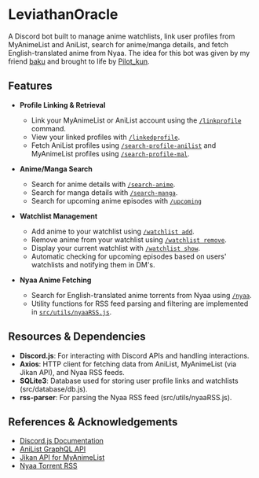 # LeviathanOracle 

A Discord bot built to manage anime watchlists, link user profiles from MyAnimeList and AniList, search for anime/manga details, and fetch English-translated anime from Nyaa.
The idea for this bot was given by my friend [baku](https://github.com/maiorikizu) and brought to life by [Pilot_kun](https://github.com/PilotKun). 

## Features

- **Profile Linking & Retrieval**  
  - Link your MyAnimeList or AniList account using the [`/linkprofile`](src/commands/linkprofile.js) command.  
  - View your linked profiles with [`/linkedprofile`](src/commands/linked-profile.js).  
  - Fetch AniList profiles using [`/search-profile-anilist`](src/commands/search-profile-anilist.js) and MyAnimeList profiles using [`/search-profile-mal`](src/commands/search-profile-mal.js). 

- **Anime/Manga Search**  
  - Search for anime details with [`/search-anime`](src/commands/search-anime.js).  
  - Search for manga details with [`/search-manga`](src/commands/search-manga.js).
  - Search for upcoming anime episodes with [`/upcoming`](src/commands/upcoming.js)

- **Watchlist Management**  
  - Add anime to your watchlist using [`/watchlist add`](src/commands/watchlist.js).  
  - Remove anime from your watchlist using [`/watchlist remove`](src/commands/watchlist.js).  
  - Display your current watchlist with [`/watchlist show`](src/commands/watchlist.js).  
  - Automatic checking for upcoming episodes based on users' watchlists and notifying them in DM's.

- **Nyaa Anime Fetching**  
  - Search for English-translated anime torrents from Nyaa using [`/nyaa`](src/commands/nyaa.js).  
  - Utility functions for RSS feed parsing and filtering are implemented in [`src/utils/nyaaRSS.js`](src/utils/nyaaRSS.js). 

## Resources & Dependencies

- **Discord.js**: For interacting with Discord APIs and handling interactions.  
- **Axios**: HTTP client for fetching data from AniList, MyAnimeList (via Jikan API), and Nyaa RSS feeds.  
- **SQLite3**: Database used for storing user profile links and watchlists (src/database/db.js).  
- **rss-parser**: For parsing the Nyaa RSS feed (src/utils/nyaaRSS.js). 

## References & Acknowledgements

- [Discord.js Documentation](https://discord.js.org/#/docs)  
- [AniList GraphQL API](https://anilist.gitbook.io/anilist-apiv2-docs/)  
- [Jikan API for MyAnimeList](https://jikan.moe/)  
- [Nyaa Torrent RSS](https://nyaa.si)
